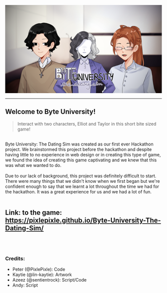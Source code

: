 ![Byte University: The Dating Sim logo](imgs/assets/unknown.png)

 ---

## Welcome to Byte University!
> Interact with two characters, Elliot and Taylor in this short bite sized game! 

<br>
Byte University: The Dating Sim was created as our first ever Hackathon project. We brainstormed this project before the hackathon and despite having little to no experience in web design or in creating this type of game, we found the idea of creating this game captivating and we knew that this was what we wanted to do.
<br><br>
Due to our lack of background, this project was definitely difficult to start. There were many things that we didn't know when we first began but we're confident enough to say that we learnt a lot throughout the time we had for the hackathon. It was a great experience for us and we had a lot of fun. <br>
<br>

## Link: to the game: <a href="https://pixlepixle.github.io/Byte-University-The-Dating-Sim/">https://pixlepixle.github.io/Byte-University-The-Dating-Sim/</a>

<br>
<br>

### Credits:
- Peter (@PixlePixle): Code
- Kaytie (@lin-kaytie): Artwork
- Azeez (@sentientrock): Script/Code
- Andy: Script
